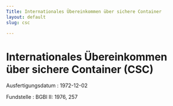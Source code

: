 ```yaml
---
Title: Internationales Übereinkommen über sichere Container
layout: default
slug: csc

---
```


# Internationales Übereinkommen über sichere Container (CSC)

Ausfertigungsdatum
:   1972-12-02

Fundstelle
:   BGBl II: 1976, 257

